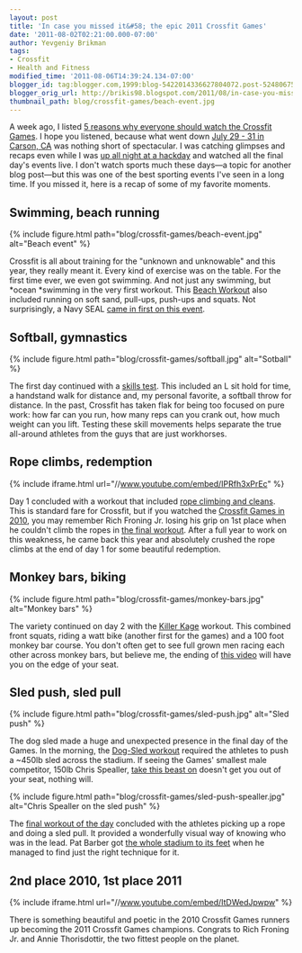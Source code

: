 ```yaml
---
layout: post
title: 'In case you missed it&#58; the epic 2011 Crossfit Games'
date: '2011-08-02T02:21:00.000-07:00'
author: Yevgeniy Brikman
tags:
- Crossfit
- Health and Fitness
modified_time: '2011-08-06T14:39:24.134-07:00'
blogger_id: tag:blogger.com,1999:blog-5422014336627804072.post-5248067506003365538
blogger_orig_url: http://brikis98.blogspot.com/2011/08/in-case-you-missed-it-epic-2011.html
thumbnail_path: blog/crossfit-games/beach-event.jpg
---
```


A week ago, I listed [5 reasons why everyone should watch the Crossfit 
Games](https://www.ybrikman.com/writing/2011/07/24/5-reasons-everyone-should-watch/). 
I hope you listened, because what went down [July 29 - 31 in Carson, 
CA](http://games.crossfit.com/) was nothing short of spectacular. I was 
catching glimpses and recaps even while I was [up all night at a 
hackday](https://www.ybrikman.com/writing/2011/07/31/up-all-night-linkedin-intern-hackday/) 
and watched all the final day's events live. I don't watch sports much these 
days&mdash;a topic for another blog post&mdash;but this was one of the best sporting 
events I've seen in a long time. If you missed it, here is a recap of some of 
my favorite moments. 

## Swimming, beach running

{% include figure.html path="blog/crossfit-games/beach-event.jpg" alt="Beach event" %}

Crossfit is all about training for the "unknown and unknowable" and this year, 
they really meant it. Every kind of exercise was on the table. For the first 
time ever, we even got swimming. And not just any swimming, but *ocean 
*swimming in the very first workout. This [Beach 
Workout](http://games.crossfit.com/node/624508) also included running on 
soft sand, pull-ups, push-ups and squats. Not surprisingly, a Navy SEAL [came 
in first on this 
event](http://games.crossfit.com/features/individual-event-1-results). 

## Softball, gymnastics

{% include figure.html path="blog/crossfit-games/softball.jpg" alt="Sotball" %}

The first day continued with a [skills 
test](http://games.crossfit.com/node/624520). This included an L sit hold for 
time, a handstand walk for distance and, my personal favorite, a softball 
throw for distance. In the past, Crossfit has taken flak for being too focused 
on pure work: how far can you run, how many reps can you crank out, how much 
weight can you lift. Testing these skill movements helps separate the true 
all-around athletes from the guys that are just workhorses. 

## Rope climbs, redemption

{% include iframe.html url="//www.youtube.com/embed/IPRfh3xPrEc" %}
 
Day 1 concluded with a workout that included [rope climbing and 
cleans](http://games.crossfit.com/node/624524). This is standard fare for 
Crossfit, but if you watched the [Crossfit Games in 
2010](http://games2010.crossfit.com/), you may remember Rich Froning Jr. 
losing his grip on 1st place when he couldn't climb the ropes in [the final 
workout](http://media.crossfit.com/cf-video/Games2010_E6Men_FinalHeat_SD.mov). 
After a full year to work on this weakness, he came back this year and 
absolutely crushed the rope climbs at the end of day 1 for some beautiful 
redemption. 

## Monkey bars, biking

{% include figure.html path="blog/crossfit-games/monkey-bars.jpg" alt="Monkey bars" %}

The variety continued on day 2 with the [Killer 
Kage](http://games.crossfit.com/node/624542) workout. This combined front 
squats, riding a watt bike (another first for the games) and a 100 foot monkey 
bar course. You don't often get to see full grown men racing each other across 
monkey bars, but believe me, the ending of [this 
video](http://games.crossfit.com/finals/live/jumbotron/629369) will have you 
on the edge of your seat. 

## Sled push, sled pull

{% include figure.html path="blog/crossfit-games/sled-push.jpg" alt="Sled push" %}

The dog sled made a huge and unexpected presence in the final day of the 
Games. In the morning, the [Dog-Sled 
workout](http://games.crossfit.com/node/624546) required the athletes to push 
a ~450lb sled across the stadium. If seeing the Games' smallest male 
competitor, 150lb Chris Spealler, [take this beast 
on](http://games.crossfit.com/finals/live/jumbotron/629767) doesn't get you 
out of your seat, nothing will. 

{% include figure.html path="blog/crossfit-games/sled-push-spealler.jpg" alt="Chris Spealler on the sled push" %}

The [final workout of the day](http://games.crossfit.com/node/629757) 
concluded with the athletes picking up a rope and doing a sled pull. It 
provided a wonderfully visual way of knowing who was in the lead. Pat Barber 
got [the whole stadium to its 
feet](http://games.crossfit.com/finals/live/jumbotron/630016) when he managed 
to find just the right technique for it. 

## 2nd place 2010, 1st place 2011

{% include iframe.html url="//www.youtube.com/embed/ItDWedJpwpw" %}

There is something beautiful and poetic in the 2010 Crossfit Games runners up 
becoming the 2011 Crossfit Games champions. Congrats to  Rich Froning Jr. and 
Annie Thorisdottir, the two fittest people on the planet. 
